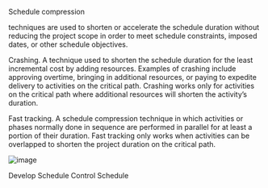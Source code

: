 Schedule compression

techniques are used to shorten or accelerate the schedule duration without reducing the 
project scope in order to meet schedule constraints, imposed dates, or other schedule objectives.

Crashing. A technique used to shorten the schedule duration for the least incremental cost by adding resources. 
Examples of crashing include approving overtime, bringing in additional resources, or paying to expedite delivery 
to activities on the critical path. Crashing works only for activities on the critical path where additional resources 
will shorten the activity’s duration.

Fast tracking. A schedule compression technique in which activities or phases normally done in sequence 
are performed in parallel for at least a portion of their duration. Fast tracking only works when activities can be overlapped to shorten the project duration on the critical 
path.

![image](https://user-images.githubusercontent.com/51868740/205766236-c6e45a65-3d46-4115-b73f-8318aa603c86.png)



Develop Schedule
Control Schedule
